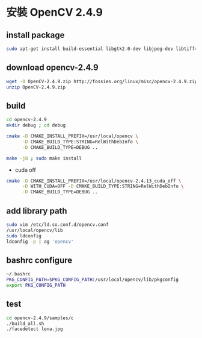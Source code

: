 # 安裝 OpenCV 2.4.9


## install package


```sh
sudo apt-get install build-essential libgtk2.0-dev libjpeg-dev libtiff4-dev libjasper-dev libopenexr-dev cmake python-dev python-numpy python-tk libtbb-dev libeigen2-dev yasm libfaac-dev libopencore-amrnb-dev libopencore-amrwb-dev libtheora-dev libvorbis-dev libxvidcore-dev libx264-dev libqt4-dev libqt4-opengl-dev sphinx-common texlive-latex-extra libv4l-dev libdc1394-22-dev libavcodec-dev libavformat-dev libswscale-dev
```

## download opencv-2.4.9

```sh 
wget -O OpenCV-2.4.9.zip http://fossies.org/linux/misc/opencv-2.4.9.zip
unzip OpenCV-2.4.9.zip
```

## build


```sh
cd opencv-2.4.9
mkdir debug ; cd debug

cmake -D CMAKE_INSTALL_PREFIX=/usr/local/opencv \
      -D CMAKE_BUILD_TYPE:STRING=RelWithDebInfo \
      -D CMAKE_BUILD_TYPE=DEBUG ..

make -j8 ; sudo make install
```

- cuda off

```sh
cmake -D CMAKE_INSTALL_PREFIX=/usr/local/opencv-2.4.13_cuda_off \
      -D WITH_CUDA=OFF -D CMAKE_BUILD_TYPE:STRING=RelWithDebInfo \
      -D CMAKE_BUILD_TYPE=DEBUG ..
```

## add library path

```sh
sudo vim /etc/ld.so.conf.d/opencv.conf
/usr/local/opencv/lib
sudo ldconfig
ldconfig -p | ag 'opencv'
```

## bashrc configure

```sh
~/.bashrc
PKG_CONFIG_PATH=$PKG_CONFIG_PATH:/usr/local/opencv/lib/pkgconfig
export PKG_CONFIG_PATH
```

## test

```sh
cd opencv-2.4.9/samples/c
./build_all.sh
./facedetect lena.jpg
```
